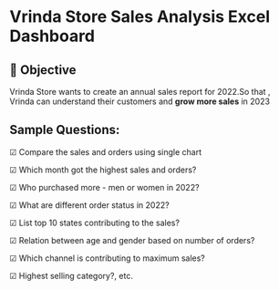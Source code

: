 # Vrinda Store Sales Analysis Excel Dashboard  

## 📌 Objective  
Vrinda Store wants to create an annual sales report for 2022.So that , Vrinda can understand their customers and **grow more sales** in 2023


## Sample Questions:

☑ Compare the sales and orders using single chart

☑ Which month got the highest sales and orders?

☑ Who purchased more - men or women in 2022?

☑ What are different order status in 2022?

☑ List top 10 states contributing to the sales?

☑ Relation between age and gender based on number of orders?

☑ Which channel is contributing to maximum sales?

☑ Highest selling category?, etc.
